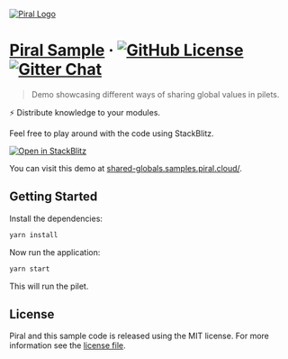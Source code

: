 [![Piral Logo](https://github.com/smapiot/piral/raw/develop/docs/assets/logo.png)](https://piral.io)

# [Piral Sample](https://piral.io) &middot; [![GitHub License](https://img.shields.io/badge/license-MIT-blue.svg)](https://github.com/smapiot/piral/blob/main/LICENSE) [![Gitter Chat](https://badges.gitter.im/gitterHQ/gitter.png)](https://gitter.im/piral-io/community)

> Demo showcasing different ways of sharing global values in pilets.

:zap: Distribute knowledge to your modules.

Feel free to play around with the code using StackBlitz.

[![Open in StackBlitz](https://developer.stackblitz.com/img/open_in_stackblitz.svg)](https://stackblitz.com/github/piral-samples/piral-shared-globals-sample)

You can visit this demo at [shared-globals.samples.piral.cloud/](https://shared-globals.samples.piral.cloud/).

## Getting Started

Install the dependencies:

```sh
yarn install
```

Now run the application:

```sh
yarn start
```

This will run the pilet.

## License

Piral and this sample code is released using the MIT license. For more information see the [license file](./LICENSE).
